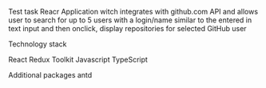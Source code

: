 Test task
Reacr Application witch integrates with github.com API and allows user to search for up to 5 users with a login/name similar
to the entered in text input and then onclick, display repositories for selected GitHub user

Technology stack

React
Redux Toolkit
Javascript
TypeScript

Additional packages
antd
